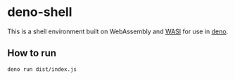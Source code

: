 # deno-shell

This is a shell environment built on WebAssembly and [WASI](https://wasi.dev) for use in [deno](https://deno.land).

## How to run

`deno run dist/index.js`
